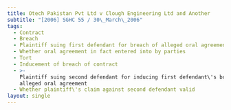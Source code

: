 ```yaml
---
title: Otech Pakistan Pvt Ltd v Clough Engineering Ltd and Another
subtitle: "[2006] SGHC 55 / 30\_March\_2006"
tags:
  - Contract
  - Breach
  - Plaintiff suing first defendant for breach of alleged oral agreement
  - Whether oral agreement in fact entered into by parties
  - Tort
  - Inducement of breach of contract
  - >-
    Plaintiff suing second defendant for inducing first defendant\'s breach of
    alleged oral agreement
  - Whether plaintiff\'s claim against second defendant valid
layout: single
---
```


